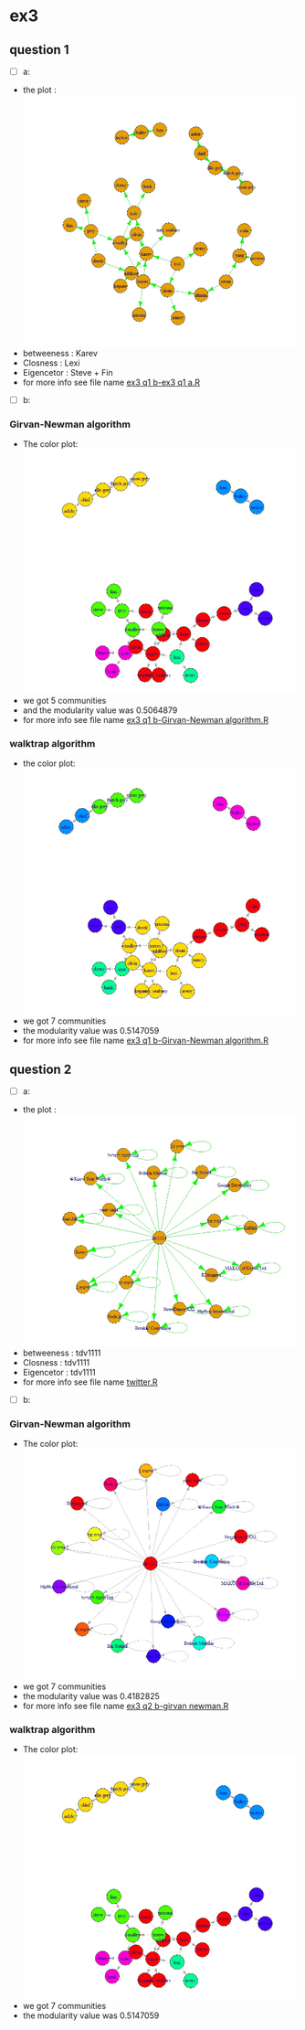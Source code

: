 # ex3
## question 1
- [ ] a: 
- the plot :
![alt tag](EX3.jpg)
- betweeness :  Karev
- Closness : Lexi
- Eigencetor : Steve + Fin
- for more info see file name [ex3 q1 b-ex3 q1 a.R](https://github.com/tDv11/ex3/blob/master/ex3%20q1%20a.R)

- [ ] b:

### Girvan-Newman algorithm

- The color plot:
![alt tag](3.jpg)
- we got 5 communities
- and the modularity value was 0.5064879
- for more info see file name [ex3 q1 b-Girvan-Newman algorithm.R](https://github.com/tDv11/ex3/blob/master/ex3%20q1%20b-Girvan-Newman%20algorithm.R)

### walktrap algorithm

- the color plot:
![alt tag](4.jpg)
- we got 7 communities
- the modularity value was 0.5147059
- for more info see file name [ex3 q1 b-Girvan-Newman algorithm.R](https://github.com/tDv11/ex3/blob/master/ex3%20q1%20b%20-walktrap%20community.r)

## question 2
- [ ] a: 
- the plot :
![alt tag](5.jpg)
- betweeness :  tdv1111
- Closness : tdv1111
- Eigencetor : tdv1111
- for more info see file name [twitter.R](https://github.com/tDv11/ex3/blob/master/twitter.R)

- [ ] b:

### Girvan-Newman algorithm
- The color plot:
![alt tag](6.jpg)
- we got 7 communities
- the modularity value was 0.4182825
- for more info see file name [ex3 q2 b-girvan newman.R](https://github.com/tDv11/ex3/blob/master/ex3%20q2%20b-girvan%20newman.R)

### walktrap algorithm
- The color plot:
![alt tag](3.jpg)
- we got 7 communities
- the modularity value was 0.5147059
